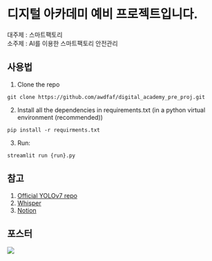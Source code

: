 # 디지털 아카데미 예비 프로젝트입니다.


대주제 : 스마트팩토리  
소주제 : AI를 이용한 스마트팩토리 안전관리



## 사용법

1. Clone the repo
``` shell
git clone https://github.com/awdfaf/digital_academy_pre_proj.git
```
2. Install all the dependencies in requirements.txt (in a python virtual environment (recommended))
``` shell
pip install -r requirments.txt
```
3. Run:
``` shell
streamlit run {run}.py
```
## 참고
1. [Official YOLOv7 repo](https://github.com/WongKinYiu/yolov7)
2. [Whisper](https://github.com/openai/whisper)
3. [Notion](https://awdfaf.notion.site/awdfaf/fa021383782340b8870e83afff8c0fb4)


## 포스터
![](https://i.esdrop.com/d/f/wOHvMVoIES/FIQyCcua4r.png)
